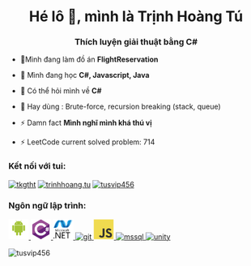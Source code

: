 <h1 align="center">Hé lô 👋, mình là Trịnh Hoàng Tú</h1>
<h3 align="center">Thích luyện giải thuật bằng C#</h3>


- 🔭Mình đang làm đồ án **FlightReservation**

- 🌱 Mình đang học **C#, Javascript, Java**

- 💬 Có thể hỏi mình về **C#**

- 📄 Hay dùng : Brute-force, recursion breaking (stack, queue)

- ⚡ Damn fact **Mình nghĩ mình khá thú vị**

- ⚡ LeetCode current solved problem: 714

<h3 align="left">Kết nối với tui:</h3>
<p align="left">
<a href="https://fb.com/tkgtht" target="blank"><img align="center" src="https://raw.githubusercontent.com/rahuldkjain/github-profile-readme-generator/master/src/images/icons/Social/facebook.svg" alt="tkgtht" height="30" width="40" /></a>
<a href="https://instagram.com/trinhhoang.tu" target="blank"><img align="center" src="https://raw.githubusercontent.com/rahuldkjain/github-profile-readme-generator/master/src/images/icons/Social/instagram.svg" alt="trinhhoang.tu" height="30" width="40" /></a>
<a href="https://www.leetcode.com/tusvip456" target="blank"><img align="center" src="https://raw.githubusercontent.com/rahuldkjain/github-profile-readme-generator/master/src/images/icons/Social/leet-code.svg" alt="tusvip456" height="30" width="40" /></a>
</p>

<h3 align="left">Ngôn ngữ lập trình:</h3>
<p align="left"> <a href="https://developer.android.com" target="_blank" rel="noreferrer"> <img src="https://raw.githubusercontent.com/devicons/devicon/master/icons/android/android-original-wordmark.svg" alt="android" width="40" height="40"/> </a> <a href="https://www.w3schools.com/cs/" target="_blank" rel="noreferrer"> <img src="https://raw.githubusercontent.com/devicons/devicon/master/icons/csharp/csharp-original.svg" alt="csharp" width="40" height="40"/> </a> <a href="https://dotnet.microsoft.com/" target="_blank" rel="noreferrer"> <img src="https://raw.githubusercontent.com/devicons/devicon/master/icons/dot-net/dot-net-original-wordmark.svg" alt="dotnet" width="40" height="40"/> </a> <a href="https://git-scm.com/" target="_blank" rel="noreferrer"> <img src="https://www.vectorlogo.zone/logos/git-scm/git-scm-icon.svg" alt="git" width="40" height="40"/> </a> <a href="https://developer.mozilla.org/en-US/docs/Web/JavaScript" target="_blank" rel="noreferrer"> <img src="https://raw.githubusercontent.com/devicons/devicon/master/icons/javascript/javascript-original.svg" alt="javascript" width="40" height="40"/> </a> <a href="https://www.microsoft.com/en-us/sql-server" target="_blank" rel="noreferrer"> <img src="https://www.svgrepo.com/show/303229/microsoft-sql-server-logo.svg" alt="mssql" width="40" height="40"/> </a> <a href="https://unity.com/" target="_blank" rel="noreferrer"> <img src="https://www.vectorlogo.zone/logos/unity3d/unity3d-icon.svg" alt="unity" width="40" height="40"/> </a> </p>

<p><img align="center" src="https://github-readme-stats.vercel.app/api/top-langs?username=tusvip456&show_icons=true&locale=en&layout=compact" alt="tusvip456" /></p>
